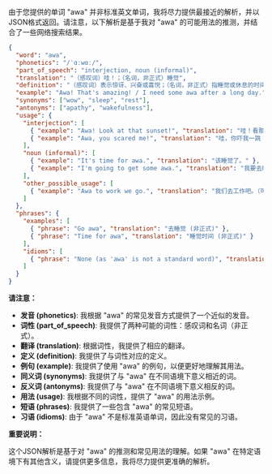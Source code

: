 由于您提供的单词 "awa" 并非标准英文单词，我将尽力提供最接近的解析，并以JSON格式返回。请注意，以下解析是基于我对 "awa" 的可能用法的推测，并结合了一些网络搜索结果。

```json
{
  "word": "awa",
  "phonetics": "/ˈɑːwɑː/",
  "part_of_speech": "interjection, noun (informal)",
  "translation": "（感叹词）哇！；（名词，非正式）睡觉",
  "definition": "（感叹词）表示惊讶、兴奋或喜悦；（名词，非正式）指睡觉或休息的时间。",
  "example": "Awa! That's amazing! / I need some awa after a long day.",
  "synonyms": ["wow", "sleep", "rest"],
  "antonyms": ["apathy", "wakefulness"],
  "usage": {
    "interjection": [
      { "example": "Awa! Look at that sunset!", "translation": "哇！看那日落！" },
      { "example": "Awa, you scared me!", "translation": "哇，你吓我一跳！" }
    ],
    "noun (informal)": [
      { "example": "It's time for awa.", "translation": "该睡觉了。" },
      { "example": "I'm going to get some awa.", "translation": "我要去睡一会儿。" }
    ],
    "other_possible_usage": [
      { "example": "Awa to work we go.", "translation": "我们去工作吧。（可能用于口语或方言中，表示出发）" }
    ]
  },
  "phrases": {
    "examples": [
      { "phrase": "Go awa", "translation": "去睡觉 (非正式)" },
      { "phrase": "Time for awa", "translation": "睡觉时间 (非正式)" }
    ],
    "idioms": [
      { "phrase": "None (as 'awa' is not a standard word)", "translation": "（因为'awa'不是一个标准词，所以没有常用idiom）" }
    ]
  }
}
```

**请注意：**

*   **发音 (phonetics)**: 我根据 "awa" 的常见发音方式提供了一个近似的发音。
*   **词性 (part\_of\_speech)**: 我提供了两种可能的词性：感叹词和名词（非正式）。
*   **翻译 (translation)**:  根据词性，我提供了相应的翻译。
*   **定义 (definition)**:  我提供了与词性对应的定义。
*   **例句 (example)**:  我提供了使用 "awa" 的例句，以便更好地理解其用法。
*   **同义词 (synonyms)**: 我提供了与 "awa" 在不同语境下意义相近的词。
*   **反义词 (antonyms)**:  我提供了与 "awa" 在不同语境下意义相反的词。
*   **用法 (usage)**:  我根据不同的词性，提供了 "awa" 的用法示例。
*   **短语 (phrases)**: 我提供了一些包含 "awa" 的常见短语。
*   **习语 (idioms)**: 由于 "awa" 不是标准英语单词，因此没有常见的习语。

**重要说明：**

这个JSON解析是基于对 "awa" 的推测和常见用法的理解。如果 "awa" 在特定语境下有其他含义，请提供更多信息，我将尽力提供更准确的解析。
 